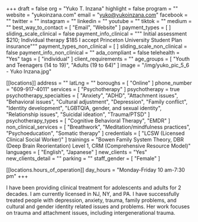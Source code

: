+++
draft = false
org = "Yuko T. Inzana"
highlight = false
program = ""
website = "yukoinzana.com"
email = "yuko@yukoinzana.com"
facebook = ""
twitter = ""
instagram = ""
linkedin = ""
youtube = ""
tiktok = ""
medium = ""
best_way_to_contact = [ "Email", "Website" ]
payment_types = [ ]
sliding_scale_clinical = false
payment_info_clinical = """
Initial assessment $210;  Individual therapy $185 
I accept Princeton University Student Plan insurance"""
payment_types_non_clinical = [ ]
sliding_scale_non_clinical = false
payment_info_non_clinical = ""
ada_compliant = false
telehealth = "Yes"
tags = [ "individual" ]
client_requirements = ""
age_groups = [ "Youth and Teenagers (14 to 19)", "Adults (19 to 64)" ]
image = "/img/yuko_pic_5_6 - Yuko Inzana.jpg"

[[locations]]
address = ""
latLng = ""
boroughs = [ "Online" ]
phone_number = "609-917-4011"
services = [ "Psychotherapy" ]
psychotherapy = true
psychotherapy_specialties = [
  "Anxiety",
  "ADHD",
  "Attachment issues",
  "Behavioral issues",
  "Cultural adjustment",
  "Depression",
  "Family conflict",
  "Identity development",
  "LGBTQIA, gender, and sexual identity",
  "Relationship issues",
  "Suicidal ideation",
  "Trauma/PTSD"
]
psychotherapy_types = [ "Cognitive Behavioral Therapy", "EMDR" ]
non_clinical_services = [
  "Breathwork",
  "Meditation/mindfulness practices",
  "Psychoeducation",
  "Somatic therapy"
]
credentials = [ "LCSW (Licensed Clinical Social Worker)" ]
trainings = "Bowen Family System Theory, DBR (Deep Brain Reorientation) Level 1, CRM (Comprehensive Resource Model)"
languages = [ "English", "Japanese" ]
new_clients = "Yes"
new_clients_detail = ""
parking = ""
staff_gender = [ "Female" ]

  [[locations.hours_of_operation]]
  day_hours = "Monday-Friday 10 am-7:30 pm"
+++


I have been providing clinical treatment for adolescents and adults for 2 decades. I am currently licensed in NJ, NY, and PA. I have successfully treated people with depression, anxiety, trauma, family problems, and cultural and gender identity related issues and problems. Her work focuses on trauma and attachment issues, including intergenerational trauma.  
